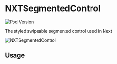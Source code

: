 # NXTSegmentedControl

![Pod Version](https://cocoapod-badges.herokuapp.com/v/NXTSegmentedControl/badge.png)

The styled swipeable segmented control used in Next

![NXTSegmentedControl](https://raw.githubusercontent.com/YayNext/NXTSegmentedControl/master/images/demo.gif)

## Usage